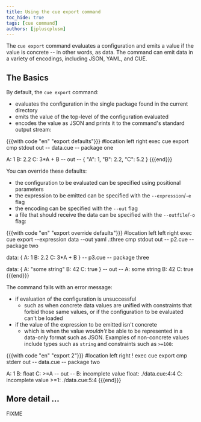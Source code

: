 ```yaml
---
title: Using the cue export command
toc_hide: true
tags: [cue command]
authors: [jpluscplusm]
---
```


The `cue export` command evaluates a configuration and emits a value if the
value is concrete -- in other words, as data. The command can emit data in a
variety of encodings, including JSON, YAML, and CUE.

## The Basics

By default, the `cue export` command:

- evaluates the configuration in the single package found in the current directory
- emits the value of the top-level of the configuration evaluated
- encodes the value as JSON and prints it to the command's standard output stream:

{{{with code "en" "export defaults"}}}
#location left right
exec cue export
cmp stdout out
-- data.cue --
package one

A: 1
B: 2.2
C: 3*A + B
-- out --
{
    "A": 1,
    "B": 2.2,
    "C": 5.2
}
{{{end}}}

You can override these defaults:
- the configuration to be evaluated can be specified using positional parameters
- the expression to be emitted can be specified with the `--expression`/`-e` flag
- the encoding can be specified with the `--out` flag
- a file that should receive the data can be specified with the `--outfile`/`-o` flag:

{{{with code "en" "export override defaults"}}}
#location left left right
exec cue export --expression data --out yaml .:three
cmp stdout out
-- p2.cue --
package two

data: {
	A: 1
	B: 2.2
	C: 3*A + B
}
-- p3.cue --
package three

data: {
	A: "some string"
	B: 42
	C: true
}
-- out --
A: some string
B: 42
C: true
{{{end}}}


The command fails with an error message:

- if evaluation of the configuration is unsuccessful
  - such as when concrete data values are unified with constraints that forbid
    those same values, or if the configuration to be evaluated can't be loaded
- if the value of the expression to be emitted isn't concrete
  - which is when the value *wouldn't* be able to be represented in a data-only
    format such as JSON. Examples of non-concrete values include types such as
    `string` and constraints such as `>=100`:

{{{with code "en" "export 2"}}}
#location left right
! exec cue export
cmp stderr out
-- data.cue --
package two

A: 1
B: float
C: >=A
-- out --
B: incomplete value float:
    ./data.cue:4:4
C: incomplete value >=1:
    ./data.cue:5:4
{{{end}}}

## More detail ...

FIXME
